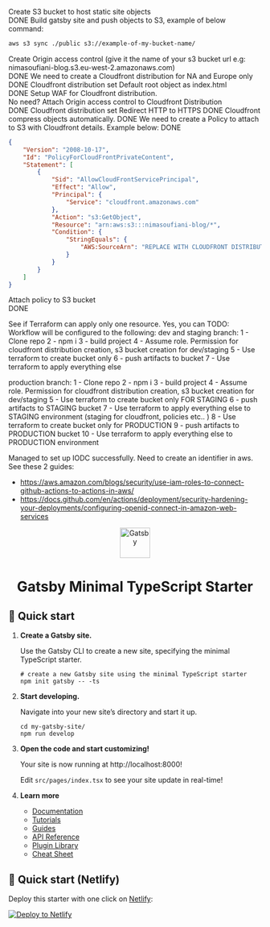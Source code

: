 Create S3 bucket to host static site objects<br/> DONE
Build gatsby site and push objects to S3, example of below command:<br/>
```bash
aws s3 sync ./public s3://example-of-my-bucket-name/
```
Create Origin access control (give it the name of your s3 bucket url e.g: nimasoufiani-blog.s3.eu-west-2.amazonaws.com)<br/> DONE
We need to create a Cloudfront distribution for NA and Europe only<br/> DONE
Cloudfront distribution set Default root object as index.html<br/> DONE
Setup WAF for Cloudfront distribution.<br/> No need?
Attach Origin access control to Cloudfront Distribution<br/> DONE
Cloudfront distribution set Redirect HTTP to HTTPS DONE
Cloudfront compress objects automatically. DONE
We need to create a Policy to attach to S3 with Cloudfront details. Example below: DONE
```json
{
    "Version": "2008-10-17",
    "Id": "PolicyForCloudFrontPrivateContent",
    "Statement": [
        {
            "Sid": "AllowCloudFrontServicePrincipal",
            "Effect": "Allow",
            "Principal": {
                "Service": "cloudfront.amazonaws.com"
            },
            "Action": "s3:GetObject",
            "Resource": "arn:aws:s3:::nimasoufiani-blog/*",
            "Condition": {
                "StringEquals": {
                    "AWS:SourceArn": "REPLACE WITH CLOUDFRONT DISTRIBUTION ARN"
                }
            }
        }
    ]
}
```
Attach policy to S3 bucket<br/> DONE

See if Terraform can apply only one resource. Yes, you can
TODO: Workflow will be configured to the following:
dev and staging branch:
1 - Clone repo
2 - npm i
3 - build project
4 - Assume role. Permission for cloudfront distribution creation, s3 bucket creation for dev/staging
5 - Use terraform to create bucket only
6 - push artifacts to bucket
7 - Use terraform to apply everything else

production branch:
1 - Clone repo
2 - npm i
3 - build project
4 - Assume role. Permission for cloudfront distribution creation, s3 bucket creation for dev/staging
5 - Use terraform to create bucket only FOR STAGING
6 - push artifacts to STAGING bucket
7 - Use terraform to apply everything else to STAGING environment (staging for cloudfront, policies etc.. )
8 - Use terraform to create bucket only for PRODUCTION
9 - push artifacts to PRODUCTION bucket
10 - Use terraform to apply everything else to PRODUCTION environment




Managed to set up IODC successfully. 
Need to create an identifier in aws. See these 2 guides:
* https://aws.amazon.com/blogs/security/use-iam-roles-to-connect-github-actions-to-actions-in-aws/
* https://docs.github.com/en/actions/deployment/security-hardening-your-deployments/configuring-openid-connect-in-amazon-web-services



<p align="center">
  <a href="https://www.gatsbyjs.com/?utm_source=starter&utm_medium=readme&utm_campaign=minimal-starter-ts">
    <img alt="Gatsby" src="https://www.gatsbyjs.com/Gatsby-Monogram.svg" width="60" />
  </a>
</p>
<h1 align="center">
  Gatsby Minimal TypeScript Starter
</h1>

## 🚀 Quick start

1.  **Create a Gatsby site.**

    Use the Gatsby CLI to create a new site, specifying the minimal TypeScript starter.

    ```shell
    # create a new Gatsby site using the minimal TypeScript starter
    npm init gatsby -- -ts
    ```

2.  **Start developing.**

    Navigate into your new site’s directory and start it up.

    ```shell
    cd my-gatsby-site/
    npm run develop
    ```

3.  **Open the code and start customizing!**

    Your site is now running at http://localhost:8000!

    Edit `src/pages/index.tsx` to see your site update in real-time!

4.  **Learn more**

    - [Documentation](https://www.gatsbyjs.com/docs/?utm_source=starter&utm_medium=readme&utm_campaign=minimal-starter-ts)
    - [Tutorials](https://www.gatsbyjs.com/docs/tutorial/?utm_source=starter&utm_medium=readme&utm_campaign=minimal-starter-ts)
    - [Guides](https://www.gatsbyjs.com/docs/how-to/?utm_source=starter&utm_medium=readme&utm_campaign=minimal-starter-ts)
    - [API Reference](https://www.gatsbyjs.com/docs/api-reference/?utm_source=starter&utm_medium=readme&utm_campaign=minimal-starter-ts)
    - [Plugin Library](https://www.gatsbyjs.com/plugins?utm_source=starter&utm_medium=readme&utm_campaign=minimal-starter-ts)
    - [Cheat Sheet](https://www.gatsbyjs.com/docs/cheat-sheet/?utm_source=starter&utm_medium=readme&utm_campaign=minimal-starter-ts)

## 🚀 Quick start (Netlify)

Deploy this starter with one click on [Netlify](https://app.netlify.com/signup):

[<img src="https://www.netlify.com/img/deploy/button.svg" alt="Deploy to Netlify" />](https://app.netlify.com/start/deploy?repository=https://github.com/gatsbyjs/gatsby-starter-minimal-ts)
